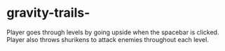 # gravity-trails-
Player goes through levels by going upside when the spacebar is clicked. Player also throws shurikens to attack enemies throughout each level. 
